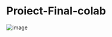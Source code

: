 # Proiect-Final-colab
![image](https://user-images.githubusercontent.com/116735056/199494078-d65b4dda-b6f4-4df6-b807-eec8842de380.png)

